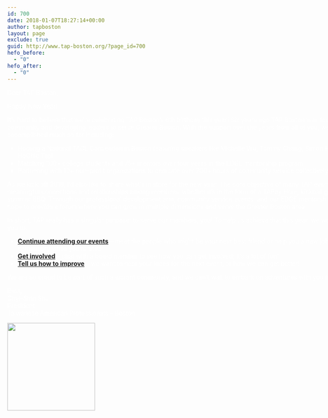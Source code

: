 ```yaml
---
id: 700
date: 2018-01-07T18:27:14+00:00
author: tapboston
layout: page
exclude: true
guid: http://www.tap-boston.org/?page_id=700
hefo_before:
  - "0"
hefo_after:
  - "0"
---
```

<div style="width:850px; margin:0 auto; color:white;">
  <p>
    Dear TAP Boston,
  </p>
  
  <p>
    Happy New Year!
  </p>
  
  <p>
    It&#8217;s hard to believe that we&#8217;re celebrating TAP Boston&#8217;s 6th birthday this year! Six years ago TAP Boston was founded to build a community and developing leaders to serve Greater Boston. With the support over the years from all of you, we&#8217;ve accomplished much so far including:
  </p>
  
  <ul>
    <li>
      Hosting a National TACL Convention in Boston featuring speakers like Michelle Wu, Tommy Chang, Simon Hedlin, and Dr. HoChie Tsai
    </li>
    <li>
      Matching 100+ college students and 75+ mentors over four years in the EDGE mentorship program
    </li>
    <li>
      Partnering with 10+ non-profit organizations to dedicate over 700+ hours of community service collectively
    </li>
  </ul>
  
  <p>
    As we kick off 2018, I&#8217;d also like to share what&#8217;s in store for the new year. The core objective of many TAP events is to foster meaningful connections and relationships among members, whether it&#8217;s in the form of a TAPpy Hour, kickball game, or the summer BBQ. Through our professional development arm, community service events, and our EDGE mentorship program, we hope to provide a forum where you can grow in multiple dimensions and serve the Greater Boston area.
  </p>
  
  <p>
    In short, TAP really has a singular purpose: to serve our members, you! To help us achieve that this year, we would like to ask you to:
  </p>
  
  <ul>
    <li>
      <b><a href="http://www.tap-boston.org/events/">Continue attending our events</a></b> &#8211; meet the people who might be your next best friend or help you a new job, and serve the community while you&#8217;re at it!
    </li>
    <li>
      <b><a href="http://www.tap-boston.org/about/team/">Get involved</a></b> &#8211; chat with a board member to see how you can get involved; it&#8217;s a lot of fun!
    </li>
    <li>
      <b><a href="mailto:info@tap-boston.org">Tell us how to improve</a></b> &#8211; we want to hear your ideas for the next event, or how we can get better!
    </li>
  </ul>
  
  <p>
    We are so proud to be part of such a vibrant community, and we can&#8217;t wait to embark on adventures with you in 2018!
  </p>
  
  <p>
    Best,<br /> Chyi-Shin Shu<br /> President<br /> Taiwanese American Professionals – Boston
  </p>
  
  <p>
    <img src="http://www.tap-boston.org/wp-content/uploads/2016/07/BioChyiShin.png" width="200" height="200" /> </div>